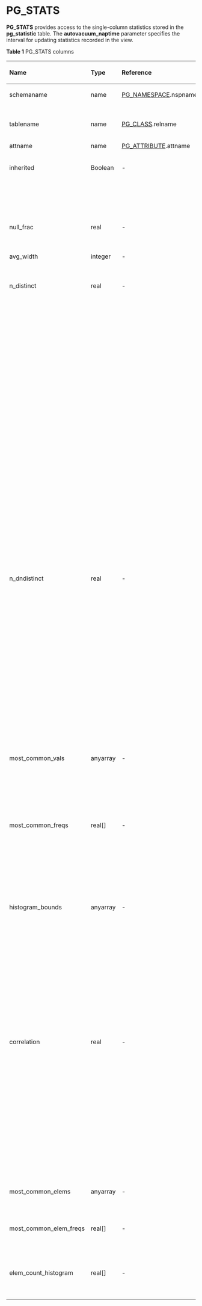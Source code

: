 # PG\_STATS<a name="EN-US_TOPIC_0289900648"></a>

**PG\_STATS**  provides access to the single-column statistics stored in the  **pg\_statistic**  table. The  **autovacuum\_naptime**  parameter specifies the interval for updating statistics recorded in the view.

**Table  1**  PG\_STATS columns

<a name="en-us_topic_0283136679_en-us_topic_0237122438_en-us_topic_0059779067_t5d5cf251c5ab4fd69c54b9737cc9b030"></a>
<table><thead align="left"><tr id="en-us_topic_0283136679_en-us_topic_0237122438_en-us_topic_0059779067_r4e5c02c069264be58cd013193b3e0cb8"><th class="cellrowborder" valign="top" width="18.490000000000002%" id="mcps1.2.5.1.1"><p id="en-us_topic_0283136679_en-us_topic_0237122438_en-us_topic_0059779067_a4a453bd5a14947d9803dfbed96da4356"><a name="en-us_topic_0283136679_en-us_topic_0237122438_en-us_topic_0059779067_a4a453bd5a14947d9803dfbed96da4356"></a><a name="en-us_topic_0283136679_en-us_topic_0237122438_en-us_topic_0059779067_a4a453bd5a14947d9803dfbed96da4356"></a>Name</p>
</th>
<th class="cellrowborder" valign="top" width="14.790000000000001%" id="mcps1.2.5.1.2"><p id="en-us_topic_0283136679_en-us_topic_0237122438_en-us_topic_0059779067_a165b2f4b5683447587f566bb6dd4a8f3"><a name="en-us_topic_0283136679_en-us_topic_0237122438_en-us_topic_0059779067_a165b2f4b5683447587f566bb6dd4a8f3"></a><a name="en-us_topic_0283136679_en-us_topic_0237122438_en-us_topic_0059779067_a165b2f4b5683447587f566bb6dd4a8f3"></a>Type</p>
</th>
<th class="cellrowborder" valign="top" width="23.880000000000003%" id="mcps1.2.5.1.3"><p id="en-us_topic_0283136679_en-us_topic_0237122438_en-us_topic_0059779067_a155dbebcca584f60bcf330b83865c3c2"><a name="en-us_topic_0283136679_en-us_topic_0237122438_en-us_topic_0059779067_a155dbebcca584f60bcf330b83865c3c2"></a><a name="en-us_topic_0283136679_en-us_topic_0237122438_en-us_topic_0059779067_a155dbebcca584f60bcf330b83865c3c2"></a>Reference</p>
</th>
<th class="cellrowborder" valign="top" width="42.84%" id="mcps1.2.5.1.4"><p id="en-us_topic_0283136679_en-us_topic_0237122438_en-us_topic_0059779067_a29b0600283ee4756a41f1b98712adc86"><a name="en-us_topic_0283136679_en-us_topic_0237122438_en-us_topic_0059779067_a29b0600283ee4756a41f1b98712adc86"></a><a name="en-us_topic_0283136679_en-us_topic_0237122438_en-us_topic_0059779067_a29b0600283ee4756a41f1b98712adc86"></a>Description</p>
</th>
</tr>
</thead>
<tbody><tr id="en-us_topic_0283136679_en-us_topic_0237122438_en-us_topic_0059779067_rfa74629f73ce4845b3c16e3afb18a000"><td class="cellrowborder" valign="top" width="18.490000000000002%" headers="mcps1.2.5.1.1 "><p id="en-us_topic_0283136679_en-us_topic_0237122438_en-us_topic_0059779067_a10366331564c4167a6d2fc2950a48f44"><a name="en-us_topic_0283136679_en-us_topic_0237122438_en-us_topic_0059779067_a10366331564c4167a6d2fc2950a48f44"></a><a name="en-us_topic_0283136679_en-us_topic_0237122438_en-us_topic_0059779067_a10366331564c4167a6d2fc2950a48f44"></a>schemaname</p>
</td>
<td class="cellrowborder" valign="top" width="14.790000000000001%" headers="mcps1.2.5.1.2 "><p id="en-us_topic_0283136679_en-us_topic_0237122438_en-us_topic_0059779067_a71da762e7afb427aab48ab7244e632f8"><a name="en-us_topic_0283136679_en-us_topic_0237122438_en-us_topic_0059779067_a71da762e7afb427aab48ab7244e632f8"></a><a name="en-us_topic_0283136679_en-us_topic_0237122438_en-us_topic_0059779067_a71da762e7afb427aab48ab7244e632f8"></a>name</p>
</td>
<td class="cellrowborder" valign="top" width="23.880000000000003%" headers="mcps1.2.5.1.3 "><p id="en-us_topic_0283136679_en-us_topic_0237122438_en-us_topic_0059779067_ad90f239d72d147d08d6a46cd4ceef53b"><a name="en-us_topic_0283136679_en-us_topic_0237122438_en-us_topic_0059779067_ad90f239d72d147d08d6a46cd4ceef53b"></a><a name="en-us_topic_0283136679_en-us_topic_0237122438_en-us_topic_0059779067_ad90f239d72d147d08d6a46cd4ceef53b"></a><a href="pg_namespace.md">PG_NAMESPACE</a>.nspname</p>
</td>
<td class="cellrowborder" valign="top" width="42.84%" headers="mcps1.2.5.1.4 "><p id="en-us_topic_0283136679_en-us_topic_0237122438_en-us_topic_0059779067_a8c5116971c114a559e254fc74ce60537"><a name="en-us_topic_0283136679_en-us_topic_0237122438_en-us_topic_0059779067_a8c5116971c114a559e254fc74ce60537"></a><a name="en-us_topic_0283136679_en-us_topic_0237122438_en-us_topic_0059779067_a8c5116971c114a559e254fc74ce60537"></a>Name of the schema that contains a table</p>
</td>
</tr>
<tr id="en-us_topic_0283136679_en-us_topic_0237122438_en-us_topic_0059779067_rb929868c132f46ce8369a6340761442b"><td class="cellrowborder" valign="top" width="18.490000000000002%" headers="mcps1.2.5.1.1 "><p id="en-us_topic_0283136679_en-us_topic_0237122438_en-us_topic_0059779067_ae6d782adf5bd44af8fb0d2e06feb01f7"><a name="en-us_topic_0283136679_en-us_topic_0237122438_en-us_topic_0059779067_ae6d782adf5bd44af8fb0d2e06feb01f7"></a><a name="en-us_topic_0283136679_en-us_topic_0237122438_en-us_topic_0059779067_ae6d782adf5bd44af8fb0d2e06feb01f7"></a>tablename</p>
</td>
<td class="cellrowborder" valign="top" width="14.790000000000001%" headers="mcps1.2.5.1.2 "><p id="en-us_topic_0283136679_en-us_topic_0237122438_en-us_topic_0059779067_acd0027bdcbe2426986975d6589b44650"><a name="en-us_topic_0283136679_en-us_topic_0237122438_en-us_topic_0059779067_acd0027bdcbe2426986975d6589b44650"></a><a name="en-us_topic_0283136679_en-us_topic_0237122438_en-us_topic_0059779067_acd0027bdcbe2426986975d6589b44650"></a>name</p>
</td>
<td class="cellrowborder" valign="top" width="23.880000000000003%" headers="mcps1.2.5.1.3 "><p id="en-us_topic_0283136679_en-us_topic_0237122438_en-us_topic_0059779067_a2b895cb023b4455e8a17c99644c8373d"><a name="en-us_topic_0283136679_en-us_topic_0237122438_en-us_topic_0059779067_a2b895cb023b4455e8a17c99644c8373d"></a><a name="en-us_topic_0283136679_en-us_topic_0237122438_en-us_topic_0059779067_a2b895cb023b4455e8a17c99644c8373d"></a><a href="pg_class.md">PG_CLASS</a>.relname</p>
</td>
<td class="cellrowborder" valign="top" width="42.84%" headers="mcps1.2.5.1.4 "><p id="en-us_topic_0283136679_en-us_topic_0237122438_en-us_topic_0059779067_af4a415c12d44402690d68730d71296e9"><a name="en-us_topic_0283136679_en-us_topic_0237122438_en-us_topic_0059779067_af4a415c12d44402690d68730d71296e9"></a><a name="en-us_topic_0283136679_en-us_topic_0237122438_en-us_topic_0059779067_af4a415c12d44402690d68730d71296e9"></a>Table name</p>
</td>
</tr>
<tr id="en-us_topic_0283136679_en-us_topic_0237122438_en-us_topic_0059779067_r9d6d7246856a437cbd5d12054c7423c5"><td class="cellrowborder" valign="top" width="18.490000000000002%" headers="mcps1.2.5.1.1 "><p id="en-us_topic_0283136679_en-us_topic_0237122438_en-us_topic_0059779067_a8fc93b84f45b4aeb87d7c028eab581c2"><a name="en-us_topic_0283136679_en-us_topic_0237122438_en-us_topic_0059779067_a8fc93b84f45b4aeb87d7c028eab581c2"></a><a name="en-us_topic_0283136679_en-us_topic_0237122438_en-us_topic_0059779067_a8fc93b84f45b4aeb87d7c028eab581c2"></a>attname</p>
</td>
<td class="cellrowborder" valign="top" width="14.790000000000001%" headers="mcps1.2.5.1.2 "><p id="en-us_topic_0283136679_en-us_topic_0237122438_en-us_topic_0059779067_afc84dffca06643c09d6c0e3c6acc1b67"><a name="en-us_topic_0283136679_en-us_topic_0237122438_en-us_topic_0059779067_afc84dffca06643c09d6c0e3c6acc1b67"></a><a name="en-us_topic_0283136679_en-us_topic_0237122438_en-us_topic_0059779067_afc84dffca06643c09d6c0e3c6acc1b67"></a>name</p>
</td>
<td class="cellrowborder" valign="top" width="23.880000000000003%" headers="mcps1.2.5.1.3 "><p id="en-us_topic_0283136679_en-us_topic_0237122438_en-us_topic_0059779067_a3761d86de30349f5b93c2a9ba71a00ea"><a name="en-us_topic_0283136679_en-us_topic_0237122438_en-us_topic_0059779067_a3761d86de30349f5b93c2a9ba71a00ea"></a><a name="en-us_topic_0283136679_en-us_topic_0237122438_en-us_topic_0059779067_a3761d86de30349f5b93c2a9ba71a00ea"></a><a href="pg_attribute.md">PG_ATTRIBUTE</a>.attname</p>
</td>
<td class="cellrowborder" valign="top" width="42.84%" headers="mcps1.2.5.1.4 "><p id="en-us_topic_0283136679_en-us_topic_0237122438_en-us_topic_0059779067_a587b516e159941aea36fed18f59d36a5"><a name="en-us_topic_0283136679_en-us_topic_0237122438_en-us_topic_0059779067_a587b516e159941aea36fed18f59d36a5"></a><a name="en-us_topic_0283136679_en-us_topic_0237122438_en-us_topic_0059779067_a587b516e159941aea36fed18f59d36a5"></a>Column name</p>
</td>
</tr>
<tr id="en-us_topic_0283136679_en-us_topic_0237122438_en-us_topic_0059779067_re77209b7e4744abfb683f8f23a6fd740"><td class="cellrowborder" valign="top" width="18.490000000000002%" headers="mcps1.2.5.1.1 "><p id="en-us_topic_0283136679_en-us_topic_0237122438_en-us_topic_0059779067_a382d2ff830d34b7a8c9984289062e6ab"><a name="en-us_topic_0283136679_en-us_topic_0237122438_en-us_topic_0059779067_a382d2ff830d34b7a8c9984289062e6ab"></a><a name="en-us_topic_0283136679_en-us_topic_0237122438_en-us_topic_0059779067_a382d2ff830d34b7a8c9984289062e6ab"></a>inherited</p>
</td>
<td class="cellrowborder" valign="top" width="14.790000000000001%" headers="mcps1.2.5.1.2 "><p id="en-us_topic_0283136679_en-us_topic_0237122438_en-us_topic_0059779067_ae010e8f82d4540dc9406b84cfca86836"><a name="en-us_topic_0283136679_en-us_topic_0237122438_en-us_topic_0059779067_ae010e8f82d4540dc9406b84cfca86836"></a><a name="en-us_topic_0283136679_en-us_topic_0237122438_en-us_topic_0059779067_ae010e8f82d4540dc9406b84cfca86836"></a><span id="en-us_topic_0283136679_en-us_topic_0237122438_text101601347113018"><a name="en-us_topic_0283136679_en-us_topic_0237122438_text101601347113018"></a><a name="en-us_topic_0283136679_en-us_topic_0237122438_text101601347113018"></a>Boolean</span></p>
</td>
<td class="cellrowborder" valign="top" width="23.880000000000003%" headers="mcps1.2.5.1.3 "><p id="en-us_topic_0283136679_en-us_topic_0237122438_en-us_topic_0059779067_a01c781bfc8b4430cba3562d22f9439f4"><a name="en-us_topic_0283136679_en-us_topic_0237122438_en-us_topic_0059779067_a01c781bfc8b4430cba3562d22f9439f4"></a><a name="en-us_topic_0283136679_en-us_topic_0237122438_en-us_topic_0059779067_a01c781bfc8b4430cba3562d22f9439f4"></a>-</p>
</td>
<td class="cellrowborder" valign="top" width="42.84%" headers="mcps1.2.5.1.4 "><p id="en-us_topic_0283136679_en-us_topic_0237122438_en-us_topic_0059779067_a6290d46208f34aeaac31eb514c26d045"><a name="en-us_topic_0283136679_en-us_topic_0237122438_en-us_topic_0059779067_a6290d46208f34aeaac31eb514c26d045"></a><a name="en-us_topic_0283136679_en-us_topic_0237122438_en-us_topic_0059779067_a6290d46208f34aeaac31eb514c26d045"></a>Includes inherited sub-columns if the value is <strong id="en-us_topic_0237122438_b15718943165612"><a name="en-us_topic_0237122438_b15718943165612"></a><a name="en-us_topic_0237122438_b15718943165612"></a>true</strong>; otherwise, it indicates the column in a specified table.</p>
</td>
</tr>
<tr id="en-us_topic_0283136679_en-us_topic_0237122438_en-us_topic_0059779067_rebfb2d58e25a4a0c85f08c3385c420d2"><td class="cellrowborder" valign="top" width="18.490000000000002%" headers="mcps1.2.5.1.1 "><p id="en-us_topic_0283136679_en-us_topic_0237122438_en-us_topic_0059779067_a04c57e5ea7e745a0a5ecd1f9fb3a881d"><a name="en-us_topic_0283136679_en-us_topic_0237122438_en-us_topic_0059779067_a04c57e5ea7e745a0a5ecd1f9fb3a881d"></a><a name="en-us_topic_0283136679_en-us_topic_0237122438_en-us_topic_0059779067_a04c57e5ea7e745a0a5ecd1f9fb3a881d"></a>null_frac</p>
</td>
<td class="cellrowborder" valign="top" width="14.790000000000001%" headers="mcps1.2.5.1.2 "><p id="en-us_topic_0283136679_en-us_topic_0237122438_en-us_topic_0059779067_ad5dce665751144529704441919a2c4b0"><a name="en-us_topic_0283136679_en-us_topic_0237122438_en-us_topic_0059779067_ad5dce665751144529704441919a2c4b0"></a><a name="en-us_topic_0283136679_en-us_topic_0237122438_en-us_topic_0059779067_ad5dce665751144529704441919a2c4b0"></a>real</p>
</td>
<td class="cellrowborder" valign="top" width="23.880000000000003%" headers="mcps1.2.5.1.3 "><p id="en-us_topic_0283136679_en-us_topic_0237122438_en-us_topic_0059779067_aa7f2b08c52ff41518fc015a3f2b024bf"><a name="en-us_topic_0283136679_en-us_topic_0237122438_en-us_topic_0059779067_aa7f2b08c52ff41518fc015a3f2b024bf"></a><a name="en-us_topic_0283136679_en-us_topic_0237122438_en-us_topic_0059779067_aa7f2b08c52ff41518fc015a3f2b024bf"></a>-</p>
</td>
<td class="cellrowborder" valign="top" width="42.84%" headers="mcps1.2.5.1.4 "><p id="en-us_topic_0283136679_en-us_topic_0237122438_en-us_topic_0059779067_a94a742486d1b4a8e825c3865473dcebb"><a name="en-us_topic_0283136679_en-us_topic_0237122438_en-us_topic_0059779067_a94a742486d1b4a8e825c3865473dcebb"></a><a name="en-us_topic_0283136679_en-us_topic_0237122438_en-us_topic_0059779067_a94a742486d1b4a8e825c3865473dcebb"></a>Percentage of column entries that are null</p>
</td>
</tr>
<tr id="en-us_topic_0283136679_en-us_topic_0237122438_en-us_topic_0059779067_r533f3b488fa148fc981cf26c89b34a11"><td class="cellrowborder" valign="top" width="18.490000000000002%" headers="mcps1.2.5.1.1 "><p id="en-us_topic_0283136679_en-us_topic_0237122438_en-us_topic_0059779067_a5e3a34d7afaa46549e7e42fe9de2faa9"><a name="en-us_topic_0283136679_en-us_topic_0237122438_en-us_topic_0059779067_a5e3a34d7afaa46549e7e42fe9de2faa9"></a><a name="en-us_topic_0283136679_en-us_topic_0237122438_en-us_topic_0059779067_a5e3a34d7afaa46549e7e42fe9de2faa9"></a>avg_width</p>
</td>
<td class="cellrowborder" valign="top" width="14.790000000000001%" headers="mcps1.2.5.1.2 "><p id="en-us_topic_0283136679_en-us_topic_0237122438_en-us_topic_0059779067_a75b9363ba73f44849935b36236d95ff2"><a name="en-us_topic_0283136679_en-us_topic_0237122438_en-us_topic_0059779067_a75b9363ba73f44849935b36236d95ff2"></a><a name="en-us_topic_0283136679_en-us_topic_0237122438_en-us_topic_0059779067_a75b9363ba73f44849935b36236d95ff2"></a>integer</p>
</td>
<td class="cellrowborder" valign="top" width="23.880000000000003%" headers="mcps1.2.5.1.3 "><p id="en-us_topic_0283136679_en-us_topic_0237122438_en-us_topic_0059779067_ad9e537e10cbe4edeb22bcaa2aac07b04"><a name="en-us_topic_0283136679_en-us_topic_0237122438_en-us_topic_0059779067_ad9e537e10cbe4edeb22bcaa2aac07b04"></a><a name="en-us_topic_0283136679_en-us_topic_0237122438_en-us_topic_0059779067_ad9e537e10cbe4edeb22bcaa2aac07b04"></a>-</p>
</td>
<td class="cellrowborder" valign="top" width="42.84%" headers="mcps1.2.5.1.4 "><p id="en-us_topic_0283136679_en-us_topic_0237122438_en-us_topic_0059779067_a62f5f61aeeec49ddb24cd1a01cf78df3"><a name="en-us_topic_0283136679_en-us_topic_0237122438_en-us_topic_0059779067_a62f5f61aeeec49ddb24cd1a01cf78df3"></a><a name="en-us_topic_0283136679_en-us_topic_0237122438_en-us_topic_0059779067_a62f5f61aeeec49ddb24cd1a01cf78df3"></a>Average width in bytes of column's entries</p>
</td>
</tr>
<tr id="en-us_topic_0283136679_en-us_topic_0237122438_en-us_topic_0059779067_r023e3bddedea499e849346b6ccfef8d0"><td class="cellrowborder" valign="top" width="18.490000000000002%" headers="mcps1.2.5.1.1 "><p id="en-us_topic_0283136679_en-us_topic_0237122438_en-us_topic_0059779067_a39de0f97b3284a6ea2541a1db3a3a1f1"><a name="en-us_topic_0283136679_en-us_topic_0237122438_en-us_topic_0059779067_a39de0f97b3284a6ea2541a1db3a3a1f1"></a><a name="en-us_topic_0283136679_en-us_topic_0237122438_en-us_topic_0059779067_a39de0f97b3284a6ea2541a1db3a3a1f1"></a>n_distinct</p>
</td>
<td class="cellrowborder" valign="top" width="14.790000000000001%" headers="mcps1.2.5.1.2 "><p id="en-us_topic_0283136679_en-us_topic_0237122438_en-us_topic_0059779067_a968e104489ae4d80aaa53a1211411629"><a name="en-us_topic_0283136679_en-us_topic_0237122438_en-us_topic_0059779067_a968e104489ae4d80aaa53a1211411629"></a><a name="en-us_topic_0283136679_en-us_topic_0237122438_en-us_topic_0059779067_a968e104489ae4d80aaa53a1211411629"></a>real</p>
</td>
<td class="cellrowborder" valign="top" width="23.880000000000003%" headers="mcps1.2.5.1.3 "><p id="en-us_topic_0283136679_en-us_topic_0237122438_en-us_topic_0059779067_a3c4d34ea6e6f43b98392a20a7013392d"><a name="en-us_topic_0283136679_en-us_topic_0237122438_en-us_topic_0059779067_a3c4d34ea6e6f43b98392a20a7013392d"></a><a name="en-us_topic_0283136679_en-us_topic_0237122438_en-us_topic_0059779067_a3c4d34ea6e6f43b98392a20a7013392d"></a>-</p>
</td>
<td class="cellrowborder" valign="top" width="42.84%" headers="mcps1.2.5.1.4 "><a name="en-us_topic_0283136679_en-us_topic_0237122438_en-us_topic_0059779067_ubb6e0fe1521b4a32af789e988780396b"></a><a name="en-us_topic_0283136679_en-us_topic_0237122438_en-us_topic_0059779067_ubb6e0fe1521b4a32af789e988780396b"></a><ul id="en-us_topic_0283136679_en-us_topic_0237122438_en-us_topic_0059779067_ubb6e0fe1521b4a32af789e988780396b"><li>Estimated number of distinct values in the column if the value is greater than 0</li><li>Negative of the number of distinct values divided by the number of rows if the value is less than 0<a name="en-us_topic_0283136679_en-us_topic_0237122438_ol68781642816"></a><a name="en-us_topic_0283136679_en-us_topic_0237122438_ol68781642816"></a><ol id="en-us_topic_0283136679_en-us_topic_0237122438_ol68781642816"><li>The negated form is used when <strong id="en-us_topic_0237122438_b149211255105610"><a name="en-us_topic_0237122438_b149211255105610"></a><a name="en-us_topic_0237122438_b149211255105610"></a>ANALYZE</strong> believes that the number of distinct values is likely to increase as the table grows.</li><li>The positive form is used when the column seems to have a fixed number of possible values. For example, <strong id="en-us_topic_0237122438_b15518155975619"><a name="en-us_topic_0237122438_b15518155975619"></a><a name="en-us_topic_0237122438_b15518155975619"></a>-1</strong> indicates that the number of distinct values is the same as the number of rows for a unique column.</li></ol>
</li></ul>
</td>
</tr>
<tr id="en-us_topic_0283136679_en-us_topic_0237122438_en-us_topic_0059779067_r4d6c01756ccf4d5d9c8f6d1ba0f5855c"><td class="cellrowborder" valign="top" width="18.490000000000002%" headers="mcps1.2.5.1.1 "><p id="en-us_topic_0283136679_en-us_topic_0237122438_en-us_topic_0059779067_aebad67b3c8d341a3a86596c95d938077"><a name="en-us_topic_0283136679_en-us_topic_0237122438_en-us_topic_0059779067_aebad67b3c8d341a3a86596c95d938077"></a><a name="en-us_topic_0283136679_en-us_topic_0237122438_en-us_topic_0059779067_aebad67b3c8d341a3a86596c95d938077"></a>n_dndistinct</p>
</td>
<td class="cellrowborder" valign="top" width="14.790000000000001%" headers="mcps1.2.5.1.2 "><p id="en-us_topic_0283136679_en-us_topic_0237122438_en-us_topic_0059779067_a0ad15fa2483b49faae056d521acf34c8"><a name="en-us_topic_0283136679_en-us_topic_0237122438_en-us_topic_0059779067_a0ad15fa2483b49faae056d521acf34c8"></a><a name="en-us_topic_0283136679_en-us_topic_0237122438_en-us_topic_0059779067_a0ad15fa2483b49faae056d521acf34c8"></a>real</p>
</td>
<td class="cellrowborder" valign="top" width="23.880000000000003%" headers="mcps1.2.5.1.3 "><p id="en-us_topic_0283136679_en-us_topic_0237122438_en-us_topic_0059779067_a65f535cb72c54f9d910cf52c3658b531"><a name="en-us_topic_0283136679_en-us_topic_0237122438_en-us_topic_0059779067_a65f535cb72c54f9d910cf52c3658b531"></a><a name="en-us_topic_0283136679_en-us_topic_0237122438_en-us_topic_0059779067_a65f535cb72c54f9d910cf52c3658b531"></a>-</p>
</td>
<td class="cellrowborder" valign="top" width="42.84%" headers="mcps1.2.5.1.4 "><div class="p" id="en-us_topic_0283136679_en-us_topic_0237122438_en-us_topic_0059779067_en-us_topic_0058966162_p282433895242"><a name="en-us_topic_0283136679_en-us_topic_0237122438_en-us_topic_0059779067_en-us_topic_0058966162_p282433895242"></a><a name="en-us_topic_0283136679_en-us_topic_0237122438_en-us_topic_0059779067_en-us_topic_0058966162_p282433895242"></a>Number of unique non-null data values in the <strong id="en-us_topic_0237122438_b84235270695425"><a name="en-us_topic_0237122438_b84235270695425"></a><a name="en-us_topic_0237122438_b84235270695425"></a>dn1</strong> column<a name="en-us_topic_0283136679_en-us_topic_0237122438_en-us_topic_0059779067_ud633cfa8feb8495fb00a4bba034b0a2a"></a><a name="en-us_topic_0283136679_en-us_topic_0237122438_en-us_topic_0059779067_ud633cfa8feb8495fb00a4bba034b0a2a"></a><ul id="en-us_topic_0283136679_en-us_topic_0237122438_en-us_topic_0059779067_ud633cfa8feb8495fb00a4bba034b0a2a"><li>Exact number of distinct values if the value is greater than <strong id="en-us_topic_0237122438_b16111188135719"><a name="en-us_topic_0237122438_b16111188135719"></a><a name="en-us_topic_0237122438_b16111188135719"></a>0</strong>.</li><li>Negative of the number of distinct values divided by the number of rows if the value is less than 0 For example, if the value of a column appears twice in average, set <strong id="en-us_topic_0237122438_b84235270616816"><a name="en-us_topic_0237122438_b84235270616816"></a><a name="en-us_topic_0237122438_b84235270616816"></a>n_dndistinct=-0.5</strong>.</li><li>The number of distinct values is unknown if the value is <strong id="en-us_topic_0237122438_b4260141305717"><a name="en-us_topic_0237122438_b4260141305717"></a><a name="en-us_topic_0237122438_b4260141305717"></a>0</strong>.</li></ul>
</div>
</td>
</tr>
<tr id="en-us_topic_0283136679_en-us_topic_0237122438_en-us_topic_0059779067_rb2f0bc2b2d274f11a416fcab1d20bc73"><td class="cellrowborder" valign="top" width="18.490000000000002%" headers="mcps1.2.5.1.1 "><p id="en-us_topic_0283136679_en-us_topic_0237122438_en-us_topic_0059779067_a34dabf47061f4c46b6bbce5d02072c76"><a name="en-us_topic_0283136679_en-us_topic_0237122438_en-us_topic_0059779067_a34dabf47061f4c46b6bbce5d02072c76"></a><a name="en-us_topic_0283136679_en-us_topic_0237122438_en-us_topic_0059779067_a34dabf47061f4c46b6bbce5d02072c76"></a>most_common_vals</p>
</td>
<td class="cellrowborder" valign="top" width="14.790000000000001%" headers="mcps1.2.5.1.2 "><p id="en-us_topic_0283136679_en-us_topic_0237122438_en-us_topic_0059779067_a9a5a4f26390f4e348bca9561880bcd20"><a name="en-us_topic_0283136679_en-us_topic_0237122438_en-us_topic_0059779067_a9a5a4f26390f4e348bca9561880bcd20"></a><a name="en-us_topic_0283136679_en-us_topic_0237122438_en-us_topic_0059779067_a9a5a4f26390f4e348bca9561880bcd20"></a>anyarray</p>
</td>
<td class="cellrowborder" valign="top" width="23.880000000000003%" headers="mcps1.2.5.1.3 "><p id="en-us_topic_0283136679_en-us_topic_0237122438_en-us_topic_0059779067_ace0e7a000a684398b10b2c2485ad8a6b"><a name="en-us_topic_0283136679_en-us_topic_0237122438_en-us_topic_0059779067_ace0e7a000a684398b10b2c2485ad8a6b"></a><a name="en-us_topic_0283136679_en-us_topic_0237122438_en-us_topic_0059779067_ace0e7a000a684398b10b2c2485ad8a6b"></a>-</p>
</td>
<td class="cellrowborder" valign="top" width="42.84%" headers="mcps1.2.5.1.4 "><p id="en-us_topic_0283136679_en-us_topic_0237122438_en-us_topic_0059779067_aa2e6ce33435c4db3843d8c71273ae2a2"><a name="en-us_topic_0283136679_en-us_topic_0237122438_en-us_topic_0059779067_aa2e6ce33435c4db3843d8c71273ae2a2"></a><a name="en-us_topic_0283136679_en-us_topic_0237122438_en-us_topic_0059779067_aa2e6ce33435c4db3843d8c71273ae2a2"></a>List of the most common values in a column. (<strong id="en-us_topic_0237122438_b1904101515715"><a name="en-us_topic_0237122438_b1904101515715"></a><a name="en-us_topic_0237122438_b1904101515715"></a>NULL</strong> if no values in the column seem to be more common than any others)</p>
</td>
</tr>
<tr id="en-us_topic_0283136679_en-us_topic_0237122438_en-us_topic_0059779067_r3245f78ed5c44102a7fc05f543717bc4"><td class="cellrowborder" valign="top" width="18.490000000000002%" headers="mcps1.2.5.1.1 "><p id="en-us_topic_0283136679_en-us_topic_0237122438_en-us_topic_0059779067_a422fea08c7414502970f9039dbfcb234"><a name="en-us_topic_0283136679_en-us_topic_0237122438_en-us_topic_0059779067_a422fea08c7414502970f9039dbfcb234"></a><a name="en-us_topic_0283136679_en-us_topic_0237122438_en-us_topic_0059779067_a422fea08c7414502970f9039dbfcb234"></a>most_common_freqs</p>
</td>
<td class="cellrowborder" valign="top" width="14.790000000000001%" headers="mcps1.2.5.1.2 "><p id="en-us_topic_0283136679_en-us_topic_0237122438_en-us_topic_0059779067_aa2a96d6446d248609660c13b5db37ec0"><a name="en-us_topic_0283136679_en-us_topic_0237122438_en-us_topic_0059779067_aa2a96d6446d248609660c13b5db37ec0"></a><a name="en-us_topic_0283136679_en-us_topic_0237122438_en-us_topic_0059779067_aa2a96d6446d248609660c13b5db37ec0"></a>real[]</p>
</td>
<td class="cellrowborder" valign="top" width="23.880000000000003%" headers="mcps1.2.5.1.3 "><p id="en-us_topic_0283136679_en-us_topic_0237122438_en-us_topic_0059779067_af5887bfdb42a4185b8e4dc2a968f7f17"><a name="en-us_topic_0283136679_en-us_topic_0237122438_en-us_topic_0059779067_af5887bfdb42a4185b8e4dc2a968f7f17"></a><a name="en-us_topic_0283136679_en-us_topic_0237122438_en-us_topic_0059779067_af5887bfdb42a4185b8e4dc2a968f7f17"></a>-</p>
</td>
<td class="cellrowborder" valign="top" width="42.84%" headers="mcps1.2.5.1.4 "><p id="en-us_topic_0283136679_en-us_topic_0237122438_en-us_topic_0059779067_a1ac2f64c7454495a8dd05af4951a9764"><a name="en-us_topic_0283136679_en-us_topic_0237122438_en-us_topic_0059779067_a1ac2f64c7454495a8dd05af4951a9764"></a><a name="en-us_topic_0283136679_en-us_topic_0237122438_en-us_topic_0059779067_a1ac2f64c7454495a8dd05af4951a9764"></a>List of the frequencies of the most common values, that is, number of occurrences of each divided by total number of rows. (<strong id="en-us_topic_0237122438_b9730317175713"><a name="en-us_topic_0237122438_b9730317175713"></a><a name="en-us_topic_0237122438_b9730317175713"></a>NULL</strong> if <strong id="en-us_topic_0237122438_b8731181775711"><a name="en-us_topic_0237122438_b8731181775711"></a><a name="en-us_topic_0237122438_b8731181775711"></a>most_common_vals</strong> is <strong id="en-us_topic_0237122438_b27315175572"><a name="en-us_topic_0237122438_b27315175572"></a><a name="en-us_topic_0237122438_b27315175572"></a>NULL</strong>)</p>
</td>
</tr>
<tr id="en-us_topic_0283136679_en-us_topic_0237122438_en-us_topic_0059779067_rbaf29aa51a5f46989ad8aaee3d511c1b"><td class="cellrowborder" valign="top" width="18.490000000000002%" headers="mcps1.2.5.1.1 "><p id="en-us_topic_0283136679_en-us_topic_0237122438_en-us_topic_0059779067_a8b821145481a41ad8d0b73b583f9c98c"><a name="en-us_topic_0283136679_en-us_topic_0237122438_en-us_topic_0059779067_a8b821145481a41ad8d0b73b583f9c98c"></a><a name="en-us_topic_0283136679_en-us_topic_0237122438_en-us_topic_0059779067_a8b821145481a41ad8d0b73b583f9c98c"></a>histogram_bounds</p>
</td>
<td class="cellrowborder" valign="top" width="14.790000000000001%" headers="mcps1.2.5.1.2 "><p id="en-us_topic_0283136679_en-us_topic_0237122438_en-us_topic_0059779067_a236c62fb97b64be49b1bc401f6f104b2"><a name="en-us_topic_0283136679_en-us_topic_0237122438_en-us_topic_0059779067_a236c62fb97b64be49b1bc401f6f104b2"></a><a name="en-us_topic_0283136679_en-us_topic_0237122438_en-us_topic_0059779067_a236c62fb97b64be49b1bc401f6f104b2"></a>anyarray</p>
</td>
<td class="cellrowborder" valign="top" width="23.880000000000003%" headers="mcps1.2.5.1.3 "><p id="en-us_topic_0283136679_en-us_topic_0237122438_en-us_topic_0059779067_a5008e8e717ae4eedb8e7214dfa16fc8a"><a name="en-us_topic_0283136679_en-us_topic_0237122438_en-us_topic_0059779067_a5008e8e717ae4eedb8e7214dfa16fc8a"></a><a name="en-us_topic_0283136679_en-us_topic_0237122438_en-us_topic_0059779067_a5008e8e717ae4eedb8e7214dfa16fc8a"></a>-</p>
</td>
<td class="cellrowborder" valign="top" width="42.84%" headers="mcps1.2.5.1.4 "><p id="en-us_topic_0283136679_en-us_topic_0237122438_en-us_topic_0059779067_a3191829ee13047788f34b8b22c6ac7ef"><a name="en-us_topic_0283136679_en-us_topic_0237122438_en-us_topic_0059779067_a3191829ee13047788f34b8b22c6ac7ef"></a><a name="en-us_topic_0283136679_en-us_topic_0237122438_en-us_topic_0059779067_a3191829ee13047788f34b8b22c6ac7ef"></a>List of values that divide the column's values into groups of equal proportion. The values in <strong id="en-us_topic_0237122438_b89362021175710"><a name="en-us_topic_0237122438_b89362021175710"></a><a name="en-us_topic_0237122438_b89362021175710"></a>most_common_vals</strong>, if present, are omitted from this histogram calculation. This column is null if the column data type does not have a <strong id="en-us_topic_0237122438_en-us_topic_0027042361_b63279064141941"><a name="en-us_topic_0237122438_en-us_topic_0027042361_b63279064141941"></a><a name="en-us_topic_0237122438_en-us_topic_0027042361_b63279064141941"></a>&lt;</strong> operator or if the <strong id="en-us_topic_0237122438_en-us_topic_0027042361_b32640666141941"><a name="en-us_topic_0237122438_en-us_topic_0027042361_b32640666141941"></a><a name="en-us_topic_0237122438_en-us_topic_0027042361_b32640666141941"></a>most_common_vals</strong> list accounts for the entire population.</p>
</td>
</tr>
<tr id="en-us_topic_0283136679_en-us_topic_0237122438_en-us_topic_0059779067_rb6416b724fd64279952fae47dabbccce"><td class="cellrowborder" valign="top" width="18.490000000000002%" headers="mcps1.2.5.1.1 "><p id="en-us_topic_0283136679_en-us_topic_0237122438_en-us_topic_0059779067_a2c0da7023da04ae09b64b45196ef4738"><a name="en-us_topic_0283136679_en-us_topic_0237122438_en-us_topic_0059779067_a2c0da7023da04ae09b64b45196ef4738"></a><a name="en-us_topic_0283136679_en-us_topic_0237122438_en-us_topic_0059779067_a2c0da7023da04ae09b64b45196ef4738"></a>correlation</p>
</td>
<td class="cellrowborder" valign="top" width="14.790000000000001%" headers="mcps1.2.5.1.2 "><p id="en-us_topic_0283136679_en-us_topic_0237122438_en-us_topic_0059779067_aa0df9297db8c48b496cc32323f2b6ba2"><a name="en-us_topic_0283136679_en-us_topic_0237122438_en-us_topic_0059779067_aa0df9297db8c48b496cc32323f2b6ba2"></a><a name="en-us_topic_0283136679_en-us_topic_0237122438_en-us_topic_0059779067_aa0df9297db8c48b496cc32323f2b6ba2"></a>real</p>
</td>
<td class="cellrowborder" valign="top" width="23.880000000000003%" headers="mcps1.2.5.1.3 "><p id="en-us_topic_0283136679_en-us_topic_0237122438_en-us_topic_0059779067_af38aa232003d441d8578f3551a16ac3f"><a name="en-us_topic_0283136679_en-us_topic_0237122438_en-us_topic_0059779067_af38aa232003d441d8578f3551a16ac3f"></a><a name="en-us_topic_0283136679_en-us_topic_0237122438_en-us_topic_0059779067_af38aa232003d441d8578f3551a16ac3f"></a>-</p>
</td>
<td class="cellrowborder" valign="top" width="42.84%" headers="mcps1.2.5.1.4 "><p id="en-us_topic_0283136679_en-us_topic_0237122438_en-us_topic_0059779067_a3c64c9983092477c8f5212e48288f9ce"><a name="en-us_topic_0283136679_en-us_topic_0237122438_en-us_topic_0059779067_a3c64c9983092477c8f5212e48288f9ce"></a><a name="en-us_topic_0283136679_en-us_topic_0237122438_en-us_topic_0059779067_a3c64c9983092477c8f5212e48288f9ce"></a>Statistical correlation between physical row ordering and logical ordering of the column values. It ranges from -1 to +1. When the value is near to -1 or +1, an index scan on the column is estimated to be cheaper than when it is near to zero, due to reduction of random access to the disk. This column is null if the column data type does not have a &lt; operator.</p>
</td>
</tr>
<tr id="en-us_topic_0283136679_en-us_topic_0237122438_en-us_topic_0059779067_rf1e6d7ca0cee4f4e8f77343e033b7de3"><td class="cellrowborder" valign="top" width="18.490000000000002%" headers="mcps1.2.5.1.1 "><p id="en-us_topic_0283136679_en-us_topic_0237122438_en-us_topic_0059779067_a742fd851ce9d4200b8b2853b5a6c10f3"><a name="en-us_topic_0283136679_en-us_topic_0237122438_en-us_topic_0059779067_a742fd851ce9d4200b8b2853b5a6c10f3"></a><a name="en-us_topic_0283136679_en-us_topic_0237122438_en-us_topic_0059779067_a742fd851ce9d4200b8b2853b5a6c10f3"></a>most_common_elems</p>
</td>
<td class="cellrowborder" valign="top" width="14.790000000000001%" headers="mcps1.2.5.1.2 "><p id="en-us_topic_0283136679_en-us_topic_0237122438_en-us_topic_0059779067_a404751416c63425a8094934153a72c7d"><a name="en-us_topic_0283136679_en-us_topic_0237122438_en-us_topic_0059779067_a404751416c63425a8094934153a72c7d"></a><a name="en-us_topic_0283136679_en-us_topic_0237122438_en-us_topic_0059779067_a404751416c63425a8094934153a72c7d"></a>anyarray</p>
</td>
<td class="cellrowborder" valign="top" width="23.880000000000003%" headers="mcps1.2.5.1.3 "><p id="en-us_topic_0283136679_en-us_topic_0237122438_en-us_topic_0059779067_ad1898f151e104acbbae3978dc95c7a91"><a name="en-us_topic_0283136679_en-us_topic_0237122438_en-us_topic_0059779067_ad1898f151e104acbbae3978dc95c7a91"></a><a name="en-us_topic_0283136679_en-us_topic_0237122438_en-us_topic_0059779067_ad1898f151e104acbbae3978dc95c7a91"></a>-</p>
</td>
<td class="cellrowborder" valign="top" width="42.84%" headers="mcps1.2.5.1.4 "><p id="en-us_topic_0283136679_en-us_topic_0237122438_en-us_topic_0059779067_a817bea8a9f5c4ffc87bfb1eb3101b31b"><a name="en-us_topic_0283136679_en-us_topic_0237122438_en-us_topic_0059779067_a817bea8a9f5c4ffc87bfb1eb3101b31b"></a><a name="en-us_topic_0283136679_en-us_topic_0237122438_en-us_topic_0059779067_a817bea8a9f5c4ffc87bfb1eb3101b31b"></a>A list of non-null element values most often appearing</p>
</td>
</tr>
<tr id="en-us_topic_0283136679_en-us_topic_0237122438_en-us_topic_0059779067_r2a8543dff25c40609952ce921a31f2f5"><td class="cellrowborder" valign="top" width="18.490000000000002%" headers="mcps1.2.5.1.1 "><p id="en-us_topic_0283136679_en-us_topic_0237122438_en-us_topic_0059779067_a1eab3d8f40cc4eaf9f8fe5d7d8790915"><a name="en-us_topic_0283136679_en-us_topic_0237122438_en-us_topic_0059779067_a1eab3d8f40cc4eaf9f8fe5d7d8790915"></a><a name="en-us_topic_0283136679_en-us_topic_0237122438_en-us_topic_0059779067_a1eab3d8f40cc4eaf9f8fe5d7d8790915"></a>most_common_elem_freqs</p>
</td>
<td class="cellrowborder" valign="top" width="14.790000000000001%" headers="mcps1.2.5.1.2 "><p id="en-us_topic_0283136679_en-us_topic_0237122438_en-us_topic_0059779067_a17c12d612bdb4a8097410d331a7c37d9"><a name="en-us_topic_0283136679_en-us_topic_0237122438_en-us_topic_0059779067_a17c12d612bdb4a8097410d331a7c37d9"></a><a name="en-us_topic_0283136679_en-us_topic_0237122438_en-us_topic_0059779067_a17c12d612bdb4a8097410d331a7c37d9"></a>real[]</p>
</td>
<td class="cellrowborder" valign="top" width="23.880000000000003%" headers="mcps1.2.5.1.3 "><p id="en-us_topic_0283136679_en-us_topic_0237122438_en-us_topic_0059779067_a036eb3931aef429eb4d9bbd0f3504ff6"><a name="en-us_topic_0283136679_en-us_topic_0237122438_en-us_topic_0059779067_a036eb3931aef429eb4d9bbd0f3504ff6"></a><a name="en-us_topic_0283136679_en-us_topic_0237122438_en-us_topic_0059779067_a036eb3931aef429eb4d9bbd0f3504ff6"></a>-</p>
</td>
<td class="cellrowborder" valign="top" width="42.84%" headers="mcps1.2.5.1.4 "><p id="en-us_topic_0283136679_en-us_topic_0237122438_en-us_topic_0059779067_aa95f5b8e774d4dccb927ffa56fac3eaa"><a name="en-us_topic_0283136679_en-us_topic_0237122438_en-us_topic_0059779067_aa95f5b8e774d4dccb927ffa56fac3eaa"></a><a name="en-us_topic_0283136679_en-us_topic_0237122438_en-us_topic_0059779067_aa95f5b8e774d4dccb927ffa56fac3eaa"></a>A list of the frequencies of the most common element values</p>
</td>
</tr>
<tr id="en-us_topic_0283136679_en-us_topic_0237122438_en-us_topic_0059779067_r4270782a71744994a86bb1a8cf2c50b4"><td class="cellrowborder" valign="top" width="18.490000000000002%" headers="mcps1.2.5.1.1 "><p id="en-us_topic_0283136679_en-us_topic_0237122438_en-us_topic_0059779067_ab3ce1edf14c84c5684f6ead826c56ce4"><a name="en-us_topic_0283136679_en-us_topic_0237122438_en-us_topic_0059779067_ab3ce1edf14c84c5684f6ead826c56ce4"></a><a name="en-us_topic_0283136679_en-us_topic_0237122438_en-us_topic_0059779067_ab3ce1edf14c84c5684f6ead826c56ce4"></a>elem_count_histogram</p>
</td>
<td class="cellrowborder" valign="top" width="14.790000000000001%" headers="mcps1.2.5.1.2 "><p id="en-us_topic_0283136679_en-us_topic_0237122438_en-us_topic_0059779067_a6cd7b556d7384c9fa34782681cdda5b8"><a name="en-us_topic_0283136679_en-us_topic_0237122438_en-us_topic_0059779067_a6cd7b556d7384c9fa34782681cdda5b8"></a><a name="en-us_topic_0283136679_en-us_topic_0237122438_en-us_topic_0059779067_a6cd7b556d7384c9fa34782681cdda5b8"></a>real[]</p>
</td>
<td class="cellrowborder" valign="top" width="23.880000000000003%" headers="mcps1.2.5.1.3 "><p id="en-us_topic_0283136679_en-us_topic_0237122438_en-us_topic_0059779067_aeff95520145d46e59324fb58c09c067f"><a name="en-us_topic_0283136679_en-us_topic_0237122438_en-us_topic_0059779067_aeff95520145d46e59324fb58c09c067f"></a><a name="en-us_topic_0283136679_en-us_topic_0237122438_en-us_topic_0059779067_aeff95520145d46e59324fb58c09c067f"></a>-</p>
</td>
<td class="cellrowborder" valign="top" width="42.84%" headers="mcps1.2.5.1.4 "><p id="en-us_topic_0283136679_en-us_topic_0237122438_en-us_topic_0059779067_a8bf7254ebe954c76a0b16577e1d3a66e"><a name="en-us_topic_0283136679_en-us_topic_0237122438_en-us_topic_0059779067_a8bf7254ebe954c76a0b16577e1d3a66e"></a><a name="en-us_topic_0283136679_en-us_topic_0237122438_en-us_topic_0059779067_a8bf7254ebe954c76a0b16577e1d3a66e"></a>A histogram of the counts of distinct non-null element values</p>
</td>
</tr>
</tbody>
</table>

